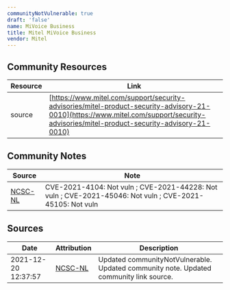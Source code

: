 ```yaml
---
communityNotVulnerable: true
draft: 'false'
name: MiVoice Business
title: Mitel MiVoice Business
vendor: Mitel
---
```



## Community Resources
| Resource | Link |
| --- | --- |
| source | [https://www.mitel.com/support/security-advisories/mitel-product-security-advisory-21-0010](https://www.mitel.com/support/security-advisories/mitel-product-security-advisory-21-0010) |

## Community Notes
| Source | Note |
| --- | --- |
| [NCSC-NL](https://github.com/NCSC-NL/log4shell/blob/main/software/README.md) | CVE-2021-4104: Not vuln ; CVE-2021-44228: Not vuln ; CVE-2021-45046: Not vuln ; CVE-2021-45105: Not vuln </ul> |

## Sources
| Date | Attribution | Description |
| --- | --- | --- |
| 2021-12-20 12:37:57 | [NCSC-NL](https://github.com/NCSC-NL/log4shell/blob/main/software/README.md) | Updated communityNotVulnerable. Updated community note. Updated community link source.  |
